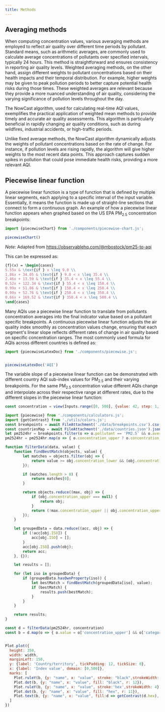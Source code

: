 ```yaml
---
title: Methods
---
```


## Averaging methods

When computing concentration values, various averaging methods are employed to reflect air quality over different time periods by pollutant. Standard means, such as arithmetic averages, are commonly used to calculate average concentrations of pollutants over specified intervals, typically 24 hours. This method is straightforward and ensures consistency in reporting air quality levels. Weighted averaging methods, on the other hand, assign different weights to pollutant concentrations based on their health impacts and their temporal distribution. For example, higher weights may be given to peak pollution periods to better capture potential health risks during those times. These weighted averages are relevant because they provide a more nuanced understanding of air quality, considering the varying significance of pollution levels throughout the day.

The NowCast algorithm, used for calculating real-time AQI values, exemplifies the practical application of weighted mean methods to provide timely and accurate air quality assessments. This algorithm is particularly beneficial in rapidly changing air quality conditions, such as during wildfires, industrial accidents, or high-traffic periods.

Unlike fixed average methods, the NowCast algorithm dynamically adjusts the weights of pollutant concentrations based on the rate of change. For instance, if pollution levels are rising rapidly, the algorithm will give higher weights to the most recent data points. This approach captures sudden spikes in pollution that could pose immediate health risks, providing a more relevant AQI.

## Piecewise linear function

A piecewise linear function is a type of function that is defined by multiple linear segments, each applying to a specific interval of the input variable. Essentially, it means the function is made up of straight-line sections that connect to form a continuous graph. An example of how a piecewise linear function appears when graphed based on the US EPA PM<sub>2.5</sub> concentration breakpoints:

```js
import {piecewiseChart} from './components/piecewise-chart.js';
```

```js
piecewiseChart()
```

_Note:_ Adapted from https://observablehq.com/@mbostock/pm25-to-aqi

This can be expressed as:

```tex
{f}(x) = \begin{cases} 
5.55x & \text{if } x \leq 9.0 \\
1.86x + 34.05 & \text{if } 9.0 < x \leq 35.4 \\
2.46x + 13.59 & \text{if } 35.4 < x \leq 55.4 \\
0.52x + 122.34 & \text{if } 55.4 < x \leq 150.4 \\
0.99x + 51.86 & \text{if } 150.4 < x \leq 250.4 \\
0.99x + 52.76 & \text{if } 250.4 < x \leq 350.4 \\
0.66x + 169.52 & \text{if } 350.4 < x \leq 500.4 \\
\end{cases}
```

Many AQIs use a piecewise linear function to translate from pollutants concentration averages into the final indcator value based on a pollutant specific breakpoints. A continuous piecewise linear function adjusts the air quality index smoothly as concentration values change, ensuring that each segment's linear slope reflects different rates of change in air quality based on specific concentration ranges. The most commonly used formula for AQIs across different countries is defined as:

```js
import {piecewiseLatexDoc} from './components/piecewise.js';
```

```js

piecewiseLatexDoc('AQI')

```

The variable slope of a piecewise linear function can be demonstrated with different country AQI sub-index values for PM<sub>2.5</sub> and their varying breakpoints. For the same PM<sub>2.5</sub> concentration value different AQIs change and interpolate across their respective range at different rates, due to the different slopes in the piecewise linear function:

```js
const concentration = view(Inputs.range([0, 500], {value: 42, step: 1, label: html`PM<sub>2.5</sub> 24 hr. mean concentration`}));

```

```js
import {piecewise} from './components/calculators.js';
import {getContrast} from './utils/colors.js';
const breakpoints = await FileAttachment('./data/breakpoints.csv').csv({typed: true});
const countriesMap = await FileAttachment('./data/countries.json').json();
let pm2524hr = breakpoints.filter(o => o.pollutant == 'PM2.5' && o.averaging_period == '24');
pm2524hr = pm2524hr.map(o => { o.concentration_upper ? o.concentration_upper : o.concentration_upper = 500; return o})

```

```js
function filterData(data, value) {
    function findBestMatch(objects, value) {
        let matches = objects.filter(obj => {
            return value >= obj.concentration_lower && (obj.concentration_upper === null || value <= obj.concentration_upper);
        });

        if (matches.length > 0) {
            return matches[0];
        }

        return objects.reduce((max, obj) => {
            if (obj.concentration_upper === null) {
                return obj; 
            }
            return (!max.concentration_upper || obj.concentration_upper > max.concentration_upper) ? obj : max;
        });
    }

    let groupedData = data.reduce((acc, obj) => {
        if (!acc[obj.ISO]) {
            acc[obj.ISO] = [];
        }
        acc[obj.ISO].push(obj);
        return acc;
    }, {});

    let results = [];

    for (let iso in groupedData) {
        if (groupedData.hasOwnProperty(iso)) {
            let bestMatch = findBestMatch(groupedData[iso], value);
            if (bestMatch) {
                results.push(bestMatch);
            }
        }
    }

    return results;
}

const d = filterData(pm2524hr, concentration)
const b = d.map(o => { o.value = o['concentration_upper'] && o['category_upper'] ?  piecewise(concentration, o['category_upper'], o['category_lower'], o['concentration_upper'], o['concentration_lower']) : o['category_lower']; o.name = countriesMap[o.ISO]; return o})
```

```js

Plot.plot({
  height: 350,
  width: width,
  marginLeft: 150,
  y: {label: 'Country/territory', tickPadding: 12, tickSize: 0},
  x: {label: 'Index value', domain: [0,500]},
  marks: [
    Plot.ruleY(b, {y: "name", x: "value", stroke: "black",strokeWidth: 6}),
    Plot.dot(b, {y: "name", x: "value", fill: "black", r: 12}),
    Plot.ruleY(b, {y: "name", x: "value", stroke:'hex',strokeWidth: 4}),
    Plot.dot(b, {y: "name", x: "value", fill: "hex", r: 11}),
    Plot.text(b, {y: "name", x: "value", fill:d => getContrast(d.hex), text: "value"})
  ]
})
```